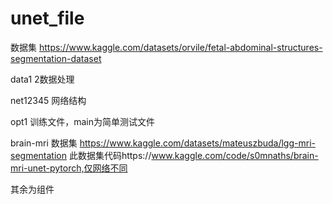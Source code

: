 # unet_file

数据集 https://www.kaggle.com/datasets/orvile/fetal-abdominal-structures-segmentation-dataset

data1 2数据处理

net12345 网络结构

opt1 训练文件，main为简单测试文件

brain-mri 数据集 https://www.kaggle.com/datasets/mateuszbuda/lgg-mri-segmentation
此数据集代码https://www.kaggle.com/code/s0mnaths/brain-mri-unet-pytorch,仅网络不同

其余为组件
